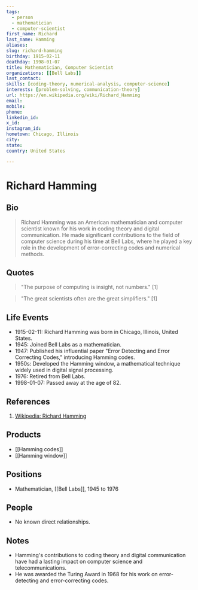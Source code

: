 ```yaml
---
tags:
  - person
  - mathematician
  - computer-scientist
first_name: Richard
last_name: Hamming
aliases: 
slug: richard-hamming
birthday: 1915-02-11
deathday: 1998-01-07
title: Mathematician, Computer Scientist
organizations: [[Bell Labs]]
last_contact: 
skills: [coding-theory, numerical-analysis, computer-science]
interests: [problem-solving, communication-theory]
url: https://en.wikipedia.org/wiki/Richard_Hamming
email: 
mobile: 
phone: 
linkedin_id: 
x_id: 
instagram_id: 
hometown: Chicago, Illinois
city: 
state: 
country: United States

---
```


# Richard Hamming

## Bio

> Richard Hamming was an American mathematician and computer scientist known for his work in coding theory and digital communication. He made significant contributions to the field of computer science during his time at Bell Labs, where he played a key role in the development of error-correcting codes and numerical methods.

## Quotes

> "The purpose of computing is insight, not numbers." [1]

> "The great scientists often are the great simplifiers." [1]

## Life Events

- 1915-02-11: Richard Hamming was born in Chicago, Illinois, United States.
- 1945: Joined Bell Labs as a mathematician.
- 1947: Published his influential paper "Error Detecting and Error Correcting Codes," introducing Hamming codes.
- 1950s: Developed the Hamming window, a mathematical technique widely used in digital signal processing.
- 1976: Retired from Bell Labs.
- 1998-01-07: Passed away at the age of 82.

## References

1. [Wikipedia: Richard Hamming](https://en.wikipedia.org/wiki/Richard_Hamming)

## Products

- [[Hamming codes]]
- [[Hamming window]]

## Positions

- Mathematician, [[Bell Labs]], 1945 to 1976

## People

- No known direct relationships.

## Notes

- Hamming's contributions to coding theory and digital communication have had a lasting impact on computer science and telecommunications.
- He was awarded the Turing Award in 1968 for his work on error-detecting and error-correcting codes.
